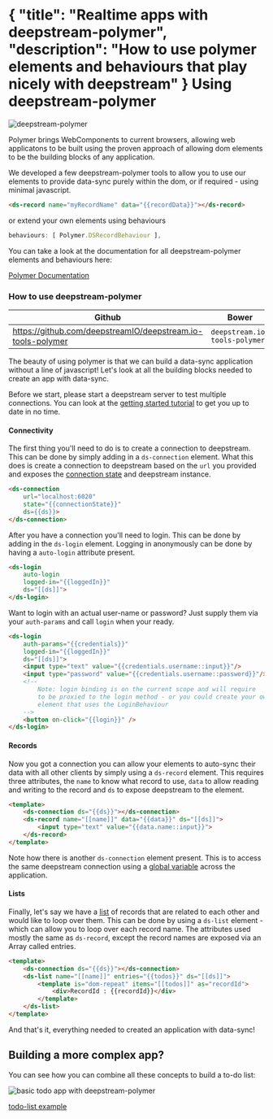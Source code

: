 {
	"title": "Realtime apps with deepstream-polymer",
	"description": "How to use polymer elements and behaviours that play nicely with deepstream"
}
Using deepstream-polymer
=================================================

![deepstream-polymer](../assets/images/polymer/deepstream-polymer.png)

Polymer brings WebComponents to current browsers, allowing web applicatons to be built using the proven approach of allowing dom elements to be the building blocks of any application.

We developed a few deepstream-polymer tools to allow you to use our elements to provide data-sync purely within the dom, or if required - using minimal javascript.

```html
<ds-record name="myRecordName" data="{{recordData}}"></ds-record>
```
or extend your own elements using behaviours
```javascript
behaviours: [ Polymer.DSRecordBehaviour ],
```

You can take a look at the documentation for all deepstream-polymer elements and behaviours here:

<a class="mega" href="//deepstreamio.github.io/deepstream.io-tools-polymer"><i class="fa fa-book"></i>Polymer Documentation</a>

### How to use deepstream-polymer

<table class="mini space">
    <thead>
        <tr>
            <th><i class="fa fa-github"></i>Github</th>
            <th><i class="fa fa-cube"></i>Bower</th>
        </tr>
    </thead>
    <tbody>
        <tr>
            <td>
                <a href="https://github.com/deepstreamIO/deepstream.io-tools-polymer">
                    https://github.com/deepstreamIO/deepstream.io-tools-polymer
                </a>
            </td>
            <td><code>deepstream.io-tools-polymer</code></td>
        </tr>
    </tbody>
</table>

The beauty of using polymer is that we can build a data-sync application without a line of javascript! Let's look at all the building blocks needed to create an app with data-sync.

Before we start, please start a deepstream server to test multiple connections. You can look at the [getting started tutorial](getting-started.html) to get you up to date in no time.

#### Connectivity

The first thing you'll need to do is to create a connection to deepstream. This can be done by simply adding in a `ds-connection` element. What this does is create a connection to deepstream based on the `url` you provided and exposes the [connection state](../docs/connection_states.html) and deepstream instance.

```html
<ds-connection 
	url="localhost:6020" 
	state="{{connectionState}}"
	ds={{ds}}>
</ds-connection>
```

After you have a connection you'll need to login. This can be done by adding in the `ds-login` element. Logging in anonymously can be done by having a `auto-login` attribute present.

```html
<ds-login 
	auto-login
	logged-in="{{loggedIn}}"
	ds="[[ds]]">
</ds-login>
```

Want to login with an actual user-name or password? Just supply them via your `auth-params` and call `login` when your ready.

```html
<ds-login 
	auth-params="{{credentials}}"
	logged-in="{{loggedIn}}"
	ds="[[ds]]">
	<input type="text" value="{{credentials.username::input}}"/>
	<input type="password" value="{{credentials.username::password}}"/>
	<!-- 
		Note: login binding is on the current scope and will require 
		to be proxied to the login method - or you could create your own 
		element that uses the LoginBehaviour
	-->
	<button on-click="{{login}}" />
</ds-login>
```

#### Records

Now you got a connection you can allow your elements to auto-sync their data with all other clients by simply using a `ds-record` element. This requires three attributes, the `name` to know what record to use, `data` to allow reading and writing to the record and `ds` to expose deepstream to the element.

```html
<template>
	<ds-connection ds="{{ds}}"></ds-connection>
	<ds-record name="[[name]]" data="{{data}}" ds="[[ds]]">
		<input type="text" value="{{data.name::input}}">
	</ds-record>
</template>
```

Note how there is another `ds-connection` element present. This is to access the same deepstream connection using a [global variable](https://github.com/Polymer/docs/issues/334) across the application.

#### Lists

Finally, let's say we have a [list](https://deepstream.io/tutorials/lists.html) of records that are related to each other and would like to loop over them. This can be done by using a `ds-list` element - which can allow you to loop over each record name. The attributes used mostly the same as `ds-record`, except the record names are exposed via an Array called entries.

```html
<template>
    <ds-connection ds="{{ds}}"></ds-connection>
	<ds-list name="[[name]]" entries="{{todos}}" ds="[[ds]]">
		<template is="dom-repeat" items="[[todos]]" as="recordId">
            <div>RecordId : {{recordId}}</div>
        </template>
	</ds-list>
</template>
```

And that's it, everything needed to created an application with data-sync!

## Building a more complex app?

You can see how you can combine all these concepts to build a to-do list:

<img width="" src="../assets/images/polymer/example-app.gif" alt="basic todo app with deepstream-polymer" />

<a class="mega" href="//github.com/deepstreamIO/ds-tutorial-polymer"><i class="fa fa-github"></i>todo-list example</a>